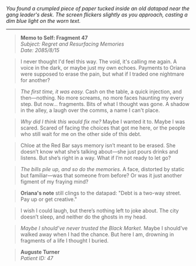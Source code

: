 *You found a crumpled piece of paper tucked inside an old datapad near the gang leader's desk. The screen flickers slightly as you approach, casting a dim blue light on the worn text.*

---

> **Memo to Self: Fragment 47**  
> *Subject: Regret and Resurfacing Memories*  
> *Date: 2085/8/15*  

> I never thought I'd feel this way. The void, it's calling me again. A voice in the dark, or maybe just my own echoes. Payments to Oriana were supposed to erase the pain, but what if I traded one nightmare for another?  

> *The first time, it was easy.* Cash on the table, a quick injection, and then—nothing. No more screams, no more faces haunting my every step. But now... fragments. Bits of what I thought was gone. A shadow in the alley, a laugh over the comms, a name I can't place.  

> *Why did I think this would fix me?* Maybe I wanted it to. Maybe I was scared. Scared of facing the choices that got me here, or the people who still wait for me on the other side of this debt.  

> Chloe at the Red Bar says memory isn’t meant to be erased. She doesn’t know what she’s talking about—she just pours drinks and listens. But she’s right in a way. What if I’m not ready to let go?  

> *The bills pile up, and so do the memories.* A face, distorted by static but familiar—was that someone from before? Or was it just another figment of my fraying mind?  

> **Oriana's note** still clings to the datapad: "Debt is a two-way street. Pay up or get creative."  

> I wish I could laugh, but there’s nothing left to joke about. The city doesn’t sleep, and neither do the ghosts in my head.  

> *Maybe I should’ve never trusted the Black Market.* Maybe I should’ve walked away when I had the chance. But here I am, drowning in fragments of a life I thought I buried.  

> **Auguste Turner**  
> *Patient ID: 47*